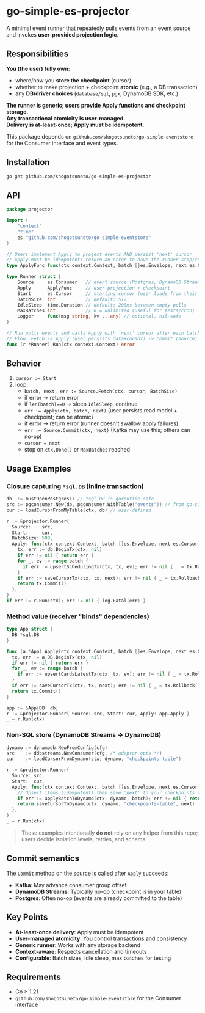 # go-simple-es-projector

A minimal event runner that repeatedly pulls events from an event source and invokes **user-provided projection logic**. 

## Responsibilities

**You (the user) fully own:**
- where/how you **store the checkpoint** (cursor)
- whether to make projection + checkpoint **atomic** (e.g., a DB transaction)
- any **DB/driver choices** (`database/sql`, `pgx`, DynamoDB SDK, etc.)

**The runner is generic; users provide Apply functions and checkpoint storage.**  
**Any transactional atomicity is user-managed.**  
**Delivery is at-least-once; Apply must be idempotent.**

This package depends on `github.com/shogotsuneto/go-simple-eventstore` for the Consumer interface and event types.

## Installation

```bash
go get github.com/shogotsuneto/go-simple-es-projector
```

## API

```go
package projector

import (
    "context"
    "time"
    es "github.com/shogotsuneto/go-simple-eventstore"
)

// Users implement Apply to project events AND persist 'next' cursor.
// Apply must be idempotent; return an error to have the runner stop/retry.
type ApplyFunc func(ctx context.Context, batch []es.Envelope, next es.Cursor) error

type Runner struct {
    Source     es.Consumer   // event source (Postgres, DynamoDB Streams, Kafka…)
    Apply      ApplyFunc     // user projection + checkpoint
    Start      es.Cursor     // starting cursor (user loads from their store)
    BatchSize  int           // default: 512
    IdleSleep  time.Duration // default: 200ms between empty polls
    MaxBatches int           // 0 = unlimited (useful for tests/cron)
    Logger     func(msg string, kv ...any) // optional, nil-safe
}

// Run pulls events and calls Apply with 'next' cursor after each batch.
// Flow: Fetch -> Apply (user persists data+cursor) -> Commit (source) -> advance.
func (r *Runner) Run(ctx context.Context) error
```

## Behavior

1. `cursor := Start`
2. loop:
   - `batch, next, err := Source.Fetch(ctx, cursor, BatchSize)`
   - if error → return error
   - if `len(batch)==0` → sleep `IdleSleep`, continue
   - `err := Apply(ctx, batch, next)` (user persists read model + checkpoint; can be atomic)
   - if error → return error (runner doesn't swallow apply failures)
   - `err := Source.Commit(ctx, next)` (Kafka may use this; others can no-op)
   - `cursor = next`
   - stop on `ctx.Done()` or `MaxBatches` reached

## Usage Examples

### Closure capturing `*sql.DB` (inline transaction)

```go
db  := mustOpenPostgres() // *sql.DB is goroutine-safe
src := pgconsumer.New(db, pgconsumer.WithTable("events")) // from go-simple-eventstore
cur := loadCursorFromMyTable(ctx, db) // user-defined

r := &projector.Runner{
  Source:    src,
  Start:     cur,
  BatchSize: 500,
  Apply: func(ctx context.Context, batch []es.Envelope, next es.Cursor) error {
    tx, err := db.BeginTx(ctx, nil)
    if err != nil { return err }
    for _, ev := range batch {
      if err := upsertSchedulingTx(ctx, tx, ev); err != nil { _ = tx.Rollback(); return err }
    }
    if err := saveCursorTx(ctx, tx, next); err != nil { _ = tx.Rollback(); return err }
    return tx.Commit()
  },
}
if err := r.Run(ctx); err != nil { log.Fatal(err) }
```

### Method value (receiver "binds" dependencies)

```go
type App struct {
  DB *sql.DB
}

func (a *App) Apply(ctx context.Context, batch []es.Envelope, next es.Cursor) error {
  tx, err := a.DB.BeginTx(ctx, nil)
  if err != nil { return err }
  for _, ev := range batch {
    if err := upsertCardsLatestTx(ctx, tx, ev); err != nil { _ = tx.Rollback(); return err }
  }
  if err := saveCursorTx(ctx, tx, next); err != nil { _ = tx.Rollback(); return err }
  return tx.Commit()
}

app := &App{DB: db}
r := &projector.Runner{ Source: src, Start: cur, Apply: app.Apply }
_ = r.Run(ctx)
```

### Non-SQL store (DynamoDB Streams → DynamoDB)

```go
dynamo := dynamodb.NewFromConfig(cfg)
src    := ddbstreams.NewConsumer(cfg, /* adapter opts */)
cur    := loadCursorFromDynamo(ctx, dynamo, "checkpoints-table")

r := &projector.Runner{
  Source: src,
  Start:  cur,
  Apply: func(ctx context.Context, batch []es.Envelope, next es.Cursor) error {
    // Upsert items (idempotent) then save 'next' to your checkpoints table
    if err := applyBatchToDynamo(ctx, dynamo, batch); err != nil { return err }
    return saveCursorToDynamo(ctx, dynamo, "checkpoints-table", next)
  },
}
_ = r.Run(ctx)
```

> These examples intentionally **do not** rely on any helper from this repo; users decide isolation levels, retries, and schema.

## Commit semantics

The `Commit` method on the source is called after `Apply` succeeds:
- **Kafka**: May advance consumer group offset
- **DynamoDB Streams**: Typically no-op (checkpoint is in your table)
- **Postgres**: Often no-op (events are already committed to the table)

## Key Points

- **At-least-once delivery**: Apply must be idempotent
- **User-managed atomicity**: You control transactions and consistency
- **Generic runner**: Works with any storage backend
- **Context-aware**: Respects cancellation and timeouts
- **Configurable**: Batch sizes, idle sleep, max batches for testing

## Requirements

- Go ≥ 1.21
- `github.com/shogotsuneto/go-simple-eventstore` for the Consumer interface